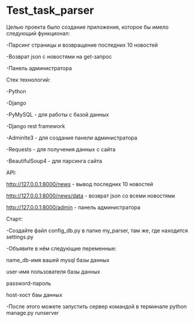 # Test_task_parser

Целью проекта было создание приложения, которое бы имело следующий функционал:

-Парсинг страницы и возвращение последних 10 новостей

-Возврат json с новостями на get-запрос

-Панель администратора


Стек технологий:

-Python

-Django

-PyMySQL - для работы с базой данных

-Django rest framework

-Adminlte3 - для создания панели администратора

-Requests - для получения данных с сайта

-BeautifulSoup4 - для парсинга сайта


API:

http://127.0.0.1:8000/news - вывод последних 10 новостей

http://127.0.0.1:8000/news/data - возврат json со всеми новостями

http://127.0.0.1:8000/admin - панель администратора


Старт:

-Создайте файл config_db.py в папке my_parser, там же, где находится settings.py

-Объявите в нём следующие переменные:

name_db-имя вашей mysql базы данных

user-имя пользователя базы данных

password-пароль

host-хост баы данных

-После этого можете запустить сервер командой в терминале python manage.py runserver



